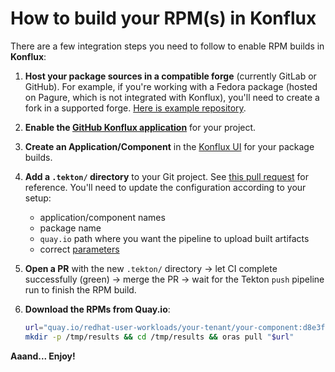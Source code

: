 # How to build your RPM(s) in Konflux

There are a few integration steps you need to follow to enable RPM builds in
**Konflux**:

1. **Host your package sources in a compatible forge** (currently GitLab or
   GitHub).  For example, if you're working with a Fedora package (hosted on
   Pagure, which is not integrated with Konflux), you'll need to create a fork
   in a supported forge.  [Here is example repository][example package].

2. **Enable the [GitHub Konflux application][gh app]** for your project.

3. **Create an Application/Component** in the [Konflux UI][application-pipeline]
   for your package builds.

4. **Add a `.tekton/` directory** to your Git project.  See [this pull
   request][example PR] for reference.
   You'll need to update the configuration according to your setup:
   - application/component names
   - package name
   - `quay.io` path where you want the pipeline to upload built artifacts
   - correct [parameters](parameters.md)

5. **Open a PR** with the new `.tekton/` directory → let CI complete
   successfully (green) → merge the PR → wait for the Tekton `push` pipeline run
   to finish the RPM build.

6. **Download the RPMs from Quay.io**:

    ```bash
    url="quay.io/redhat-user-workloads/your-tenant/your-component:d8e3fd281eaf19f54a091a7df9f7a3258c73f2a2.nvr-NVR"
    mkdir -p /tmp/results && cd /tmp/results && oras pull "$url"
    ```
**Aaand... Enjoy!**

[gh app]: https://github.com/apps/red-hat-konflux
[application-pipeline]: https://console.redhat.com/application-pipeline
[example package]: https://github.com/praiskup/konflux-test-package
[example PR]: https://github.com/praiskup/konflux-test-package/pull/2/files
